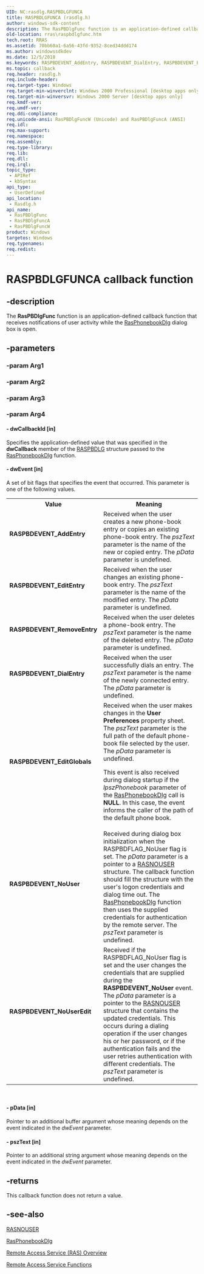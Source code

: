 ```yaml
---
UID: NC:rasdlg.RASPBDLGFUNCA
title: RASPBDLGFUNCA (rasdlg.h)
author: windows-sdk-content
description: The RasPBDlgFunc function is an application-defined callback function that receives notifications of user activity while the RasPhonebookDlg dialog box is open.
old-location: rras\raspbdlgfunc.htm
tech.root: RRAS
ms.assetid: 70bb60a1-6a56-43fd-9352-8ced34ddd174
ms.author: windowssdkdev
ms.date: 12/5/2018
ms.keywords: RASPBDEVENT_AddEntry, RASPBDEVENT_DialEntry, RASPBDEVENT_EditEntry, RASPBDEVENT_EditGlobals, RASPBDEVENT_NoUser, RASPBDEVENT_NoUserEdit, RASPBDEVENT_RemoveEntry, RasPBDlgFunc, RasPBDlgFunc callback, RasPBDlgFunc callback function [RAS], RasPBDlgFuncA, RasPBDlgFuncW, _ras_raspbdlgfunc, rasdlg/RasPBDlgFunc, rasdlg/RasPBDlgFuncA, rasdlg/RasPBDlgFuncW, rras.raspbdlgfunc
ms.topic: callback
req.header: rasdlg.h
req.include-header: 
req.target-type: Windows
req.target-min-winverclnt: Windows 2000 Professional [desktop apps only]
req.target-min-winversvr: Windows 2000 Server [desktop apps only]
req.kmdf-ver: 
req.umdf-ver: 
req.ddi-compliance: 
req.unicode-ansi: RasPBDlgFuncW (Unicode) and RasPBDlgFuncA (ANSI)
req.idl: 
req.max-support: 
req.namespace: 
req.assembly: 
req.type-library: 
req.lib: 
req.dll: 
req.irql: 
topic_type:
 - APIRef
 - kbSyntax
api_type:
 - UserDefined
api_location:
 - Rasdlg.h
api_name:
 - RasPBDlgFunc
 - RasPBDlgFuncA
 - RasPBDlgFuncW
product: Windows
targetos: Windows
req.typenames: 
req.redist: 
---
```


# RASPBDLGFUNCA callback function


## -description


The 
<b>RasPBDlgFunc</b> function is an application-defined callback function that receives notifications of user activity while the 
<a href="https://msdn.microsoft.com/64603090-ec03-4eac-9da6-cb631c97dfb5">RasPhonebookDlg</a> dialog box is open.


## -parameters




### -param Arg1


### -param Arg2


### -param Arg3


### -param Arg4








#### - dwCallbackId [in]

Specifies the application-defined value that was specified in the <b>dwCallback</b> member of the 
<a href="https://msdn.microsoft.com/fa5843ec-1f39-40b2-8c5a-9b72f3cc3539">RASPBDLG</a> structure passed to the 
<a href="https://msdn.microsoft.com/64603090-ec03-4eac-9da6-cb631c97dfb5">RasPhonebookDlg</a> function.


#### - dwEvent [in]

A set of bit flags that specifies the event that occurred. This parameter is one of the following values. 



<table>
<tr>
<th>Value</th>
<th>Meaning</th>
</tr>
<tr>
<td width="40%"><a id="RASPBDEVENT_AddEntry"></a><a id="raspbdevent_addentry"></a><a id="RASPBDEVENT_ADDENTRY"></a><dl>
<dt><b>RASPBDEVENT_AddEntry</b></dt>
</dl>
</td>
<td width="60%">
Received when the user creates a new phone-book entry or copies an existing phone-book entry. The <i>pszText</i> parameter is the name of the new or copied entry. The <i>pData</i> parameter is undefined.

</td>
</tr>
<tr>
<td width="40%"><a id="RASPBDEVENT_EditEntry"></a><a id="raspbdevent_editentry"></a><a id="RASPBDEVENT_EDITENTRY"></a><dl>
<dt><b>RASPBDEVENT_EditEntry</b></dt>
</dl>
</td>
<td width="60%">
Received when the user changes an existing phone-book entry. The <i>pszText</i> parameter is the name of the modified entry. The <i>pData</i> parameter is undefined.

</td>
</tr>
<tr>
<td width="40%"><a id="RASPBDEVENT_RemoveEntry"></a><a id="raspbdevent_removeentry"></a><a id="RASPBDEVENT_REMOVEENTRY"></a><dl>
<dt><b>RASPBDEVENT_RemoveEntry</b></dt>
</dl>
</td>
<td width="60%">
Received when the user deletes a phone-book entry. The <i>pszText</i> parameter is the name of the deleted entry. The <i>pData</i> parameter is undefined.

</td>
</tr>
<tr>
<td width="40%"><a id="RASPBDEVENT_DialEntry"></a><a id="raspbdevent_dialentry"></a><a id="RASPBDEVENT_DIALENTRY"></a><dl>
<dt><b>RASPBDEVENT_DialEntry</b></dt>
</dl>
</td>
<td width="60%">
Received when the user successfully dials an entry. The <i>pszText</i> parameter is the name of the newly connected entry. The <i>pData</i> parameter is undefined.

</td>
</tr>
<tr>
<td width="40%"><a id="RASPBDEVENT_EditGlobals"></a><a id="raspbdevent_editglobals"></a><a id="RASPBDEVENT_EDITGLOBALS"></a><dl>
<dt><b>RASPBDEVENT_EditGlobals</b></dt>
</dl>
</td>
<td width="60%">
Received when the user makes changes in the<b> User Preferences</b> property sheet. The <i>pszText</i> parameter is the full path of the default phone-book file selected by the user. The <i>pData</i> parameter is undefined. 




This event is also received during dialog startup if the <i>lpszPhonebook</i> parameter of the 
<a href="https://msdn.microsoft.com/64603090-ec03-4eac-9da6-cb631c97dfb5">RasPhonebookDlg</a> call is <b>NULL</b>. In this case, the event informs the caller of the path of the default phone book.

</td>
</tr>
<tr>
<td width="40%"><a id="RASPBDEVENT_NoUser"></a><a id="raspbdevent_nouser"></a><a id="RASPBDEVENT_NOUSER"></a><dl>
<dt><b>RASPBDEVENT_NoUser</b></dt>
</dl>
</td>
<td width="60%">
Received during dialog box initialization when the RASPBDFLAG_NoUser flag is set. The <i>pData</i> parameter is a pointer to a 
<a href="https://msdn.microsoft.com/a75d74e1-5a4b-4a17-9665-c964a9a28049">RASNOUSER</a> structure. The callback function should fill the structure with the user's logon credentials and dialog time out. The 
<a href="https://msdn.microsoft.com/64603090-ec03-4eac-9da6-cb631c97dfb5">RasPhonebookDlg</a> function then uses the supplied credentials for authentication by the remote server. The <i>pszText</i> parameter is undefined.

</td>
</tr>
<tr>
<td width="40%"><a id="RASPBDEVENT_NoUserEdit"></a><a id="raspbdevent_nouseredit"></a><a id="RASPBDEVENT_NOUSEREDIT"></a><dl>
<dt><b>RASPBDEVENT_NoUserEdit</b></dt>
</dl>
</td>
<td width="60%">
Received if the RASPBDFLAG_NoUser flag is set and the user changes the credentials that are supplied during the <b>RASPBDEVENT_NoUser</b> event. The <i>pData</i> parameter is a pointer to the 
<a href="https://msdn.microsoft.com/a75d74e1-5a4b-4a17-9665-c964a9a28049">RASNOUSER</a> structure that contains the updated credentials. This occurs during a dialing operation if the user changes his or her password, or if the authentication fails and the user retries authentication with different credentials. The <i>pszText</i> parameter is undefined.

</td>
</tr>
</table>
 


#### - pData [in]

Pointer to an additional buffer argument whose meaning depends on the event indicated in the <i>dwEvent</i> parameter.


#### - pszText [in]

Pointer to an additional string argument whose meaning depends on the event indicated in the <i>dwEvent</i> parameter.


## -returns



This callback function does not return a value.




## -see-also




<a href="https://msdn.microsoft.com/a75d74e1-5a4b-4a17-9665-c964a9a28049">RASNOUSER</a>



<a href="https://msdn.microsoft.com/64603090-ec03-4eac-9da6-cb631c97dfb5">RasPhonebookDlg</a>



<a href="https://msdn.microsoft.com/5016fa0b-72eb-484e-b8d7-af9de2e25689">Remote Access Service (RAS) Overview</a>



<a href="https://msdn.microsoft.com/5883a77a-6af8-47a8-bb28-6ef60a5aa2f1">Remote Access Service Functions</a>
 

 

